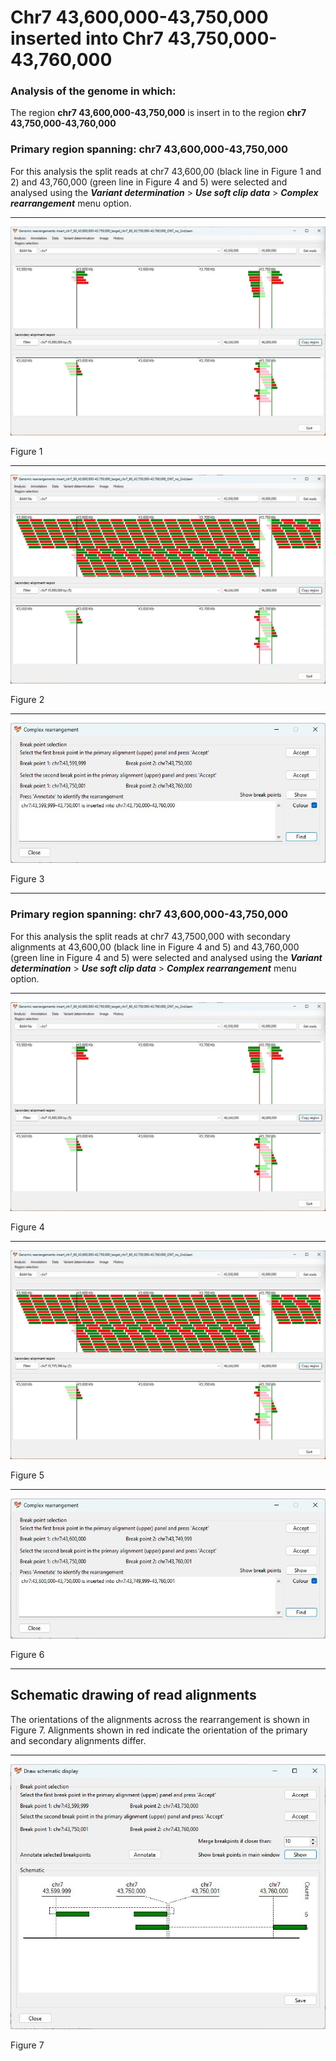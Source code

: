 # Chr7 43,600,000-43,750,000  inserted into Chr7 43,750,000-43,760,000

### Analysis of the genome in which: 

The region **chr7 43,600,000-43,750,000** is insert in to the region **chr7 43,750,000-43,760,000**

### Primary region spanning: chr7 43,600,000-43,750,000 

For this analysis the split reads at chr7 43,600,00 (black line in Figure 1 and 2) and 43,760,000 (green line in Figure 4 and 5) were selected and analysed using the ___Variant determination___ > ___Use soft clip data___ > ___Complex rearrangement___ menu option.<hr />

![image](images/insert_chr7_60_43,600,000-43,750,000_target_chr7_60_43,750,000-43,760,000_ONT_no_2nd_1.jpg)

Figure 1

<hr />

![image](images/insert_chr7_60_43,600,000-43,750,000_target_chr7_60_43,750,000-43,760,000_ONT_no_2nd_1_all.jpg)

Figure 2

<hr />

![image](images/insert_chr7_60_43,600,000-43,750,000_target_chr7_60_43,750,000-43,760,000_ONT_no_2nd_1_results.jpg)

Figure 3

<hr />

### Primary region spanning: chr7 43,600,000-43,750,000 

For this analysis the split reads at chr7 43,7500,000 with secondary alignments at 43,600,00 (black line in Figure 4 and 5) and 43,760,000 (green line in Figure 4 and 5) were selected and analysed using the ___Variant determination___ > ___Use soft clip data___ > ___Complex rearrangement___ menu option.<hr />

![image](images/insert_chr7_60_43,600,000-43,750,000_target_chr7_60_43,750,000-43,760,000_ONT_no_2nd_2.jpg)

Figure 4

<hr />

![image](images/insert_chr7_60_43,600,000-43,750,000_target_chr7_60_43,750,000-43,760,000_ONT_no_2nd_2_all.jpg)

Figure 5

<hr />

![image](images/insert_chr7_60_43,600,000-43,750,000_target_chr7_60_43,750,000-43,760,000_ONT_no_2nd_2_results.jpg)

Figure 6

<hr />



## Schematic drawing of read alignments

The orientations of the alignments across the rearrangement is shown in Figure 7. Alignments shown in red indicate the orientation of the primary and secondary alignments differ.

<hr />

![image](images/insert_chr7_60_43,600,000-43,750,000_target_chr7_60_43,750,000-43,760,000_ONT_no_2nd.jpg)

Figure 7